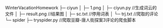 
WinterVacationHomework
├─ ciyun
│    ├─ 1.png 
│    ├─ ciyun.py  //生成词云的文件
│    ├─ result.png  //结果图
│    ├─ sc.txt  //停用词表
│    └─ trj.txt //爬取的评论
└─ spider
       ├─ tryspider.py  //爬取豆瓣-唐人街探案3评论的爬虫脚本
